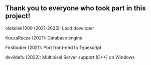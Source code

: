## Thank you to everyone who took part in this project!

olekolek1000 (2021-2025): Lead developer

KuczaRacza (2021): Database engine

Firstbober (2021): Port front-end to Typescript

devildefu (2022): Multipixel Server support (C++) on Windows
